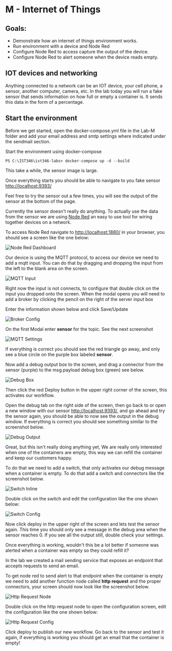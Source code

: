 # M - Internet of Things

## Goals:
- Demonstrate how an internet of things environment works.
- Run environment with a device and Node Red
- Configure Node Red to access capture the output of the device.
- Configure Node Red to alert someone when the device reads empty.

## IOT devices and networking

Anything connected to a network can be an IOT device, your cell phone, a sensor, another computer, camera, etc. In the lab today you will run a fake sensor that sends information on how full or empty a container is. It sends this data in the form of a percentage.

## Start the environment

Before we get started, open the docker-compose.yml file in the Lab-M folder and add your email address and smtp settings where indicated under the sendmail section.

Start the environment using docker-compose

```
PS C:\IST346\ist346-labs> docker-compose up -d --build
```

This take a while, the sensor image is large.

Once everything starts you should be able to navigate to you fake sensor [http://localhost:9393/](http://localhost:9393/)

Feel free to try the sensor out a few times, you will see the output of the sensor at the bottom of the page.

Currently the sensor doesn't really do anything. To actually use the data from the sensor we are using [Node Red](https://nodered.org/) an easy to use tool for wiring together devices on a network.

To access Node Red navigate to [http://localhost:1880/](http://localhost:1880/) in your browser, you should see a screen like the one below:

![Node Red Dashboard](assets/nr-dashboard.png)

Our device is using the MQTT protocol, to access our device we need to add a mqtt input. You can do that by dragging and dropping the input from the left to the blank area on the screen.

![MQTT Input](assets/mqtt-input.png)

Right now the input is not connects, to configure that double click on the input you dropped onto the screen. When the modal opens you will need to add a broker by clicking the pencil on the right of the server input box

Enter the information shown below and click Save/Update

![Broker Config](assets/broker.png)

On the first Modal enter **sensor** for the topic. See the next screenshot

![MQTT Settings](assets/mqtt-settings.png)

If everything is correct you should see the red triangle go away, and only see a blue circle on the purple box labeled **sensor**.

Now add a debug output box to the screen, and drag a connector from the sensor (purple) to the msg.payload debug box (green) see below.

![Debug Box](assets/debug-1.png)

Then click the red Deploy button in the upper right corner of the screen, this activates our workflow.

Open the debug tab on the right side of the screen, then go back to or open a new window with our sensor [http://localhost:9393/](http://localhost:9393/), and go ahead and try the sensor again, you should be able to now see the output in the debug window. If everything is correct you should see something similar to the screenshot below.

![Debug Output](assets/debugoutput.png)

Great, but this isn't really doing anything yet, We are really only interested when one of the containers are empty, this way we can refill the container and keep our customers happy.

To do that we need to add a switch, that only activates our debug message when a container is empty. To do that add a switch and connectors like the screenshot below.

![Switch Inline](assets/switch-inline.png)

Double click on the switch and edit the configuration like the one shown below:

![Switch Config](assets/switch.png)

Now click deploy in the upper right of the screen and lets test the sensor again. This time you should only see a message in the debug area when the sensor reaches 0. If you see all the output still, double check your settings.

Once everything is working, wouldn't this be a lot better if someone was alerted when a container was empty so they could refill it?

In the lab we created a mail sending service that exposes an endpoint that accepts requests to send an email.

To get node red to send alert to that endpoint when the container is empty we need to add another function node called **http request** and the proper connectors, your screen should now look like the screenshot below.

![Http Request Node](assets/http-request.png)

Double click on the http request node to open the configuration screen, edit the configuration like the one shown below:

![Http Request Config](assets/httprequest.png)

Click deploy to publish our new workflow. Go back to the sensor and test it again, if everything is working you should get an email that the container is empty!















